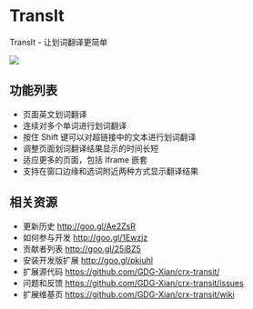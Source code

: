 # TransIt

TransIt - 让划词翻译更简单

<a href="https://chrome.google.com/webstore/detail/transit/pfjipfdmbpbkcadkdpmacdcefoohagdc"><img src="https://camo.githubusercontent.com/334b4f665751356b1f4afb758f8ddde55b9c71b8/68747470733a2f2f7261772e6769746875622e636f6d2f476f6f676c654368726f6d652f6368726f6d652d6170702d73616d706c65732f6d61737465722f74727969746e6f77627574746f6e5f736d616c6c2e706e67" border="0" /></a>

## 功能列表

- 页面英文划词翻译 
- 连续对多个单词进行划词翻译
- 按住 Shift 键可以对超链接中的文本进行划词翻译
- 调整页面划词翻译结果显示的时间长短
- 适应更多的页面，包括 Iframe 嵌套
- 支持在窗口边缘和选词附近两种方式显示翻译结果

## 相关资源

- 更新历史 http://goo.gl/Ae2ZsR
- 如何参与开发 http://goo.gl/1Ewzjz
- 贡献者列表 http://goo.gl/25iBZ5
- 安装开发版扩展 http://goo.gl/pkiuhl
- 扩展源代码 https://github.com/GDG-Xian/crx-transit/
- 问题和反馈 https://github.com/GDG-Xian/crx-transit/issues
- 扩展维基页 https://github.com/GDG-Xian/crx-transit/wiki